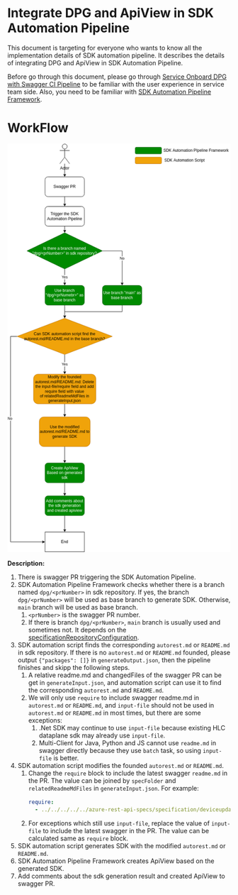 # Integrate DPG and ApiView in SDK Automation Pipeline
This document is targeting for everyone who wants to know all the implementation details of SDK automation pipeline.
It describes the details of integrating DPG and ApiView in SDK Automation Pipeline.

Before go through this document, please go through [Service Onboard DPG with Swagger CI Pipeline](README.md) to be familiar with the user experience in service team side. Also, you need to be familiar with [SDK Automation Pipeline Framework](../sdkautomation/README.md).

# WorkFlow
![integrate-dpg-and-apiview](integrate-dpg-and-apiview.png)

__Description:__
1. There is swagger PR triggering the SDK Automation Pipeline.
2. SDK Automation Pipeline Framework checks whether there is a branch named `dpg/<prNumber>` in sdk repository. If yes, the branch `dpg/<prNumber>` will be used as base branch to generate SDK. Otherwise, `main` branch will be used as base branch.
   1. `<prNumber>` is the swagger PR number.
   2. If there is branch `dpg/<prNumber>`, `main` branch is usually used and sometimes not. It depends on the [specificationRepositoryConfiguration](../../specificationRepositoryConfiguration.json).
3. SDK automation script finds the corresponding `autorest.md` or `README.md` in sdk repository. If there is no `autorest.md` or `README.md` founded, please output `{"packages": []}` in `generateOutput.json`, then the pipeline finishes and skipp the following steps.
   1. A relative readme.md and changedFiles of the swagger PR can be get in `generateInput.json`, and automation script can use it to find the corresponding `autorest.md` and `README.md`.
   2. We will only use `require` to include swagger readme.md in `autorest.md` or `README.md`, and `input-file` should not be used in `autorest.md` or `README.md` in most times, but there are some exceptions:
      1. .Net SDK may continue to use `input-file` because existing HLC dataplane sdk may already use `input-file`.
      2. Multi-Client for Java, Python and JS cannot use `readme.md` in swagger directly because they use `batch` task, so using `input-file` is better.
4. SDK automation script modifies the founded `autorest.md` or `README.md`.
   1. Change the `require` block to include the latest swagger `readme.md` in the PR. The value can be joined by `specFolder` and `relatedReadmeMdFiles` in `generateInput.json`. For example:
      ```yaml
      require:
        - ../../../../../azure-rest-api-specs/specification/deviceupdate/data-plane/readme.md
      ```
   2. For exceptions which still use `input-file`, replace the value of `input-file` to include the latest swagger in the PR. The value can be calculated same as `require` block.
5. SDK automation script generates SDK with the modified `autorest.md` or `README.md`.
6. SDK Automation Pipeline Framework creates ApiView based on the generated SDK.
7. Add comments about the sdk generation result and created ApiView to swagger PR.